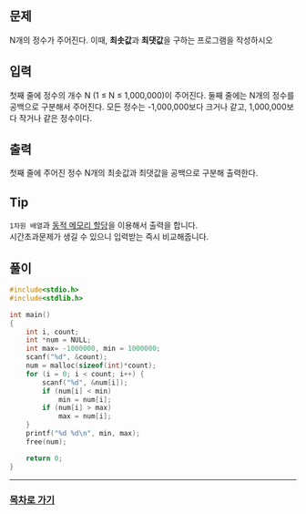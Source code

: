 ## 문제

N개의 정수가 주어진다. 이때, **최솟값**과 **최댓값**을 구하는 프로그램을 작성하시오

## 입력

첫째 줄에 정수의 개수 N (1 ≤ N ≤ 1,000,000)이 주어진다. 둘째 줄에는 N개의 정수를 공백으로 구분해서 주어진다. 모든 정수는 -1,000,000보다 크거나 같고, 1,000,000보다 작거나 같은 정수이다.

## 출력

첫째 줄에 주어진 정수 N개의 최솟값과 최댓값을 공백으로 구분해 출력한다.

## Tip

`1차원 배열`과 [동적 메모리 할당](https://dsnight.tistory.com/51)을 이용해서 출력을 합니다.  
시간초과문제가 생길 수 있으니 입력받는 즉시 비교해줍니다.

## 풀이
```c
#include<stdio.h>
#include<stdlib.h>

int main()
{
	int i, count;
	int *num = NULL;
	int max= -1000000, min = 1000000;
	scanf("%d", &count);
	num = malloc(sizeof(int)*count);    
	for (i = 0; i < count; i++) {
		scanf("%d", &num[i]);
		if (num[i] < min)
			min = num[i];
		if (num[i] > max)
			max = num[i];
	}
	printf("%d %d\n", min, max);
	free(num);  

	return 0;
}
```
---

### [목차로 가기](./../../../../)